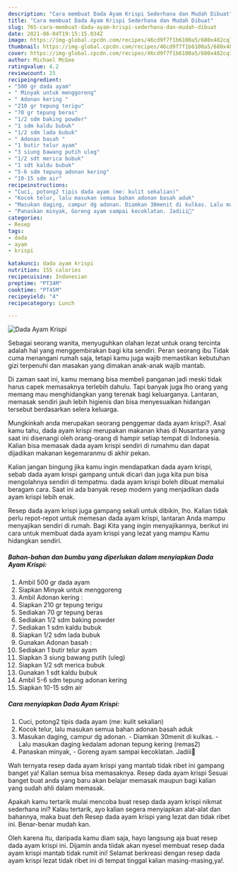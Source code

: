 ```yaml
---
description: "Cara membuat Dada Ayam Krispi Sederhana dan Mudah Dibuat"
title: "Cara membuat Dada Ayam Krispi Sederhana dan Mudah Dibuat"
slug: 765-cara-membuat-dada-ayam-krispi-sederhana-dan-mudah-dibuat
date: 2021-06-04T19:15:15.034Z
image: https://img-global.cpcdn.com/recipes/46cd9f7f1b6100a5/680x482cq70/dada-ayam-krispi-foto-resep-utama.jpg
thumbnail: https://img-global.cpcdn.com/recipes/46cd9f7f1b6100a5/680x482cq70/dada-ayam-krispi-foto-resep-utama.jpg
cover: https://img-global.cpcdn.com/recipes/46cd9f7f1b6100a5/680x482cq70/dada-ayam-krispi-foto-resep-utama.jpg
author: Michael McGee
ratingvalue: 4.2
reviewcount: 15
recipeingredient:
- "500 gr dada ayam"
- " Minyak untuk menggoreng"
- " Adonan kering "
- "210 gr tepung terigu"
- "70 gr tepung beras"
- "1/2 sdm baking powder"
- "1 sdm kaldu bubuk"
- "1/2 sdm lada bubuk"
- " Adonan basah "
- "1 butir telur ayam"
- "3 siung bawang putih uleg"
- "1/2 sdt merica bubuk"
- "1 sdt kaldu bubuk"
- "5-6 sdm tepung adonan kering"
- "10-15 sdm air"
recipeinstructions:
- "Cuci, potong2 tipis dada ayam (me: kulit sekalian)"
- "Kocok telur, lalu masukan semua bahan adonan basah aduk"
- "Masukan daging, campur dg adonan. Diamkan 30menit di kulkas. Lalu masukan daging kedalam adonan tepung kering (remas2)"
- "Panaskan minyak, Goreng ayam sampai kecoklatan. Jadiii🥰"
categories:
- Resep
tags:
- dada
- ayam
- krispi

katakunci: dada ayam krispi 
nutrition: 155 calories
recipecuisine: Indonesian
preptime: "PT34M"
cooktime: "PT45M"
recipeyield: "4"
recipecategory: Lunch

---
```



![Dada Ayam Krispi](https://img-global.cpcdn.com/recipes/46cd9f7f1b6100a5/680x482cq70/dada-ayam-krispi-foto-resep-utama.jpg)

Sebagai seorang wanita, menyuguhkan olahan lezat untuk orang tercinta adalah hal yang menggembirakan bagi kita sendiri. Peran seorang ibu Tidak cuma menangani rumah saja, tetapi kamu juga wajib memastikan kebutuhan gizi terpenuhi dan masakan yang dimakan anak-anak wajib mantab.

Di zaman  saat ini, kamu memang bisa membeli panganan jadi meski tidak harus capek memasaknya terlebih dahulu. Tapi banyak juga lho orang yang memang mau menghidangkan yang terenak bagi keluarganya. Lantaran, memasak sendiri jauh lebih higienis dan bisa menyesuaikan hidangan tersebut berdasarkan selera keluarga. 



Mungkinkah anda merupakan seorang penggemar dada ayam krispi?. Asal kamu tahu, dada ayam krispi merupakan makanan khas di Nusantara yang saat ini disenangi oleh orang-orang di hampir setiap tempat di Indonesia. Kalian bisa memasak dada ayam krispi sendiri di rumahmu dan dapat dijadikan makanan kegemaranmu di akhir pekan.

Kalian jangan bingung jika kamu ingin mendapatkan dada ayam krispi, sebab dada ayam krispi gampang untuk dicari dan juga kita pun bisa mengolahnya sendiri di tempatmu. dada ayam krispi boleh dibuat memalui beragam cara. Saat ini ada banyak resep modern yang menjadikan dada ayam krispi lebih enak.

Resep dada ayam krispi juga gampang sekali untuk dibikin, lho. Kalian tidak perlu repot-repot untuk memesan dada ayam krispi, lantaran Anda mampu menyajikan sendiri di rumah. Bagi Kita yang ingin menyajikannya, berikut ini cara untuk membuat dada ayam krispi yang lezat yang mampu Kamu hidangkan sendiri.

<!--inarticleads1-->

##### Bahan-bahan dan bumbu yang diperlukan dalam menyiapkan Dada Ayam Krispi:

1. Ambil 500 gr dada ayam
1. Siapkan  Minyak untuk menggoreng
1. Ambil  Adonan kering :
1. Siapkan 210 gr tepung terigu
1. Sediakan 70 gr tepung beras
1. Sediakan 1/2 sdm baking powder
1. Sediakan 1 sdm kaldu bubuk
1. Siapkan 1/2 sdm lada bubuk
1. Gunakan  Adonan basah :
1. Sediakan 1 butir telur ayam
1. Siapkan 3 siung bawang putih (uleg)
1. Siapkan 1/2 sdt merica bubuk
1. Gunakan 1 sdt kaldu bubuk
1. Ambil 5-6 sdm tepung adonan kering
1. Siapkan 10-15 sdm air




<!--inarticleads2-->

##### Cara menyiapkan Dada Ayam Krispi:

1. Cuci, potong2 tipis dada ayam (me: kulit sekalian)
1. Kocok telur, lalu masukan semua bahan adonan basah aduk
1. Masukan daging, campur dg adonan. - Diamkan 30menit di kulkas. - Lalu masukan daging kedalam adonan tepung kering (remas2)
1. Panaskan minyak, - Goreng ayam sampai kecoklatan. Jadiii🥰




Wah ternyata resep dada ayam krispi yang mantab tidak ribet ini gampang banget ya! Kalian semua bisa memasaknya. Resep dada ayam krispi Sesuai banget buat anda yang baru akan belajar memasak maupun bagi kalian yang sudah ahli dalam memasak.

Apakah kamu tertarik mulai mencoba buat resep dada ayam krispi nikmat sederhana ini? Kalau tertarik, ayo kalian segera menyiapkan alat-alat dan bahannya, maka buat deh Resep dada ayam krispi yang lezat dan tidak ribet ini. Benar-benar mudah kan. 

Oleh karena itu, daripada kamu diam saja, hayo langsung aja buat resep dada ayam krispi ini. Dijamin anda tiidak akan nyesel membuat resep dada ayam krispi mantab tidak rumit ini! Selamat berkreasi dengan resep dada ayam krispi lezat tidak ribet ini di tempat tinggal kalian masing-masing,ya!.

